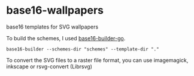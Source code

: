 # base16-wallpapers
base16 templates for SVG wallpapers

To build the schemes, I used [base16-builder-go](https://github.com/tinted-theming/base16-builder-go).



`base16-builder --schemes-dir "schemes" --template-dir "."`


To convert the SVG files to a raster file format, you can use imagemagick, inkscape or rsvg-convert (Librsvg)
